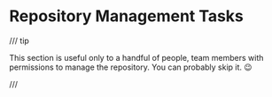 # Repository Management Tasks


/// tip

This section is useful only to a handful of people, team members with permissions to manage the repository. You can probably skip it. 😉

///